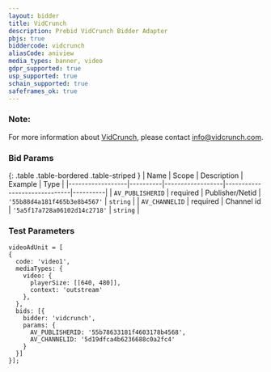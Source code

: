 ```yaml
---
layout: bidder
title: VidCrunch
description: Prebid VidCrunch Bidder Adapter
pbjs: true
biddercode: vidcrunch
aliasCode: aniview
media_types: banner, video
gdpr_supported: true
usp_supported: true
schain_supported: true
safeframes_ok: true
---
```


### Note:
For more information about [VidCrunch](https://vidcrunch.com/), please contact info@vidcrunch.com.

### Bid Params

{: .table .table-bordered .table-striped }
| Name             | Scope    | Description      | Example                      | Type     |
|------------------|----------|------------------|------------------------------|----------|
| `AV_PUBLISHERID` | required | Publisher/Netid  | `'55b88d4a181f465b3e8b4567'` | `string` |
| `AV_CHANNELID`   | required | Channel id       | `'5a5f17a728a06102d14c2718'` | `string` |

### Test Parameters
```
videoAdUnit = [
{
  code: 'video1',
  mediaTypes: {
    video: {
      playerSize: [[640, 480]],
      context: 'outstream'
    },
  },
  bids: [{
    bidder: 'vidcrunch',
    params: {
      AV_PUBLISHERID: '55b78633181f4603178b4568',
      AV_CHANNELID: '5d19dfca4b6236688c0a2fc4'
    }
  }]
}];
```
